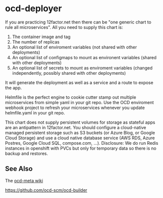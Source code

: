 # ocd-deployer

If you are practicing 12factor.net then there can be "one generic chart to rule all microservices". All you need to supply this chart is: 

 1. The container image and tag
 2. The number of replicas
 3. An optional list of enviroment variables (not shared with other deployments)
 4. An optional list of configmaps to mount as environent variables (shared with other deployments)
 3. An optional list of secrets to mount as enviroment variables (changed independently, possibly shared with other deployments)

It will generate the deployment as well as a service and a route to expose the app. 

Helmfile is the perfect engine to cookie cutter stamp out multiple microservices from simple yaml in your git repo. Use the OCD enviroment webhook project to refresh your microservices whenever you update helmfile.yaml in your git repo. 

This chart does not supply persistent volumes for storage as stateful apps are an antipattern in 12factor.net. You should configure a cloud-native managed persistent storage such as S3 buckets (or Azure Blog, or Google Cloud Storage) and use a cloud native database service (AWS RDS, Azure Postres, Google Cloud SQL, compose.com, ...).  Disclosure: We do run Redis instances in openshift with PVCs but only for temporary data so there is no backup and restores. 

## See Also

The [ocd-meta wiki](https://github.com/ocd-scm/ocd-meta/wiki)

https://github.com/ocd-scm/ocd-builder
